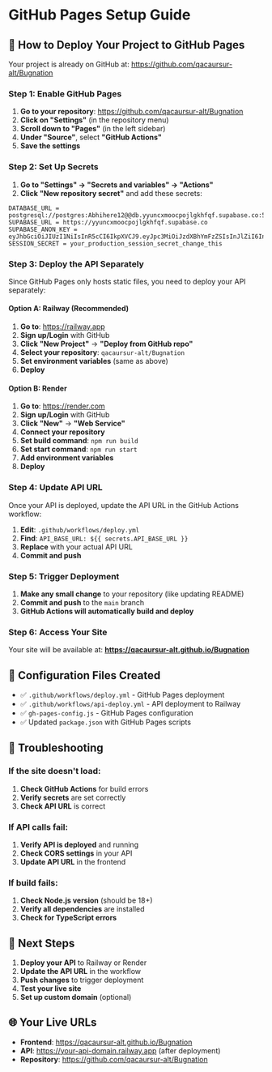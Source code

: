 # GitHub Pages Setup Guide

## 🚀 How to Deploy Your Project to GitHub Pages

Your project is already on GitHub at: https://github.com/qacaursur-alt/Bugnation

### Step 1: Enable GitHub Pages

1. **Go to your repository**: https://github.com/qacaursur-alt/Bugnation
2. **Click on "Settings"** (in the repository menu)
3. **Scroll down to "Pages"** (in the left sidebar)
4. **Under "Source"**, select **"GitHub Actions"**
5. **Save the settings**

### Step 2: Set Up Secrets

1. **Go to "Settings" → "Secrets and variables" → "Actions"**
2. **Click "New repository secret"** and add these secrets:

```
DATABASE_URL = postgresql://postgres:Abhihere12@@db.yyuncxmoocpojlgkhfqf.supabase.co:5432/postgres
SUPABASE_URL = https://yyuncxmoocpojlgkhfqf.supabase.co
SUPABASE_ANON_KEY = eyJhbGciOiJIUzI1NiIsInR5cCI6IkpXVCJ9.eyJpc3MiOiJzdXBhYmFzZSIsInJlZiI6Inl5dW5jeG1vb2Nwb2psZ2toZnFmIiwicm9sZSI6ImFub24iLCJpYXQiOjE3NTc1MDMxOTcsImV4cCI6MjA3MzA3OTE5N30._PvwUP4EfAnFo0JYXBewuCwudyGDnlnBxt5WKnTGXfY
SESSION_SECRET = your_production_session_secret_change_this
```

### Step 3: Deploy the API Separately

Since GitHub Pages only hosts static files, you need to deploy your API separately:

#### Option A: Railway (Recommended)
1. **Go to**: https://railway.app
2. **Sign up/Login** with GitHub
3. **Click "New Project"** → **"Deploy from GitHub repo"**
4. **Select your repository**: `qacaursur-alt/Bugnation`
5. **Set environment variables** (same as above)
6. **Deploy**

#### Option B: Render
1. **Go to**: https://render.com
2. **Sign up/Login** with GitHub
3. **Click "New"** → **"Web Service"**
4. **Connect your repository**
5. **Set build command**: `npm run build`
6. **Set start command**: `npm run start`
7. **Add environment variables**
8. **Deploy**

### Step 4: Update API URL

Once your API is deployed, update the API URL in the GitHub Actions workflow:

1. **Edit**: `.github/workflows/deploy.yml`
2. **Find**: `API_BASE_URL: ${{ secrets.API_BASE_URL }}`
3. **Replace** with your actual API URL
4. **Commit and push**

### Step 5: Trigger Deployment

1. **Make any small change** to your repository (like updating README)
2. **Commit and push** to the `main` branch
3. **GitHub Actions will automatically build and deploy**

### Step 6: Access Your Site

Your site will be available at:
**https://qacaursur-alt.github.io/Bugnation**

## 🔧 Configuration Files Created

- ✅ `.github/workflows/deploy.yml` - GitHub Pages deployment
- ✅ `.github/workflows/api-deploy.yml` - API deployment to Railway
- ✅ `gh-pages-config.js` - GitHub Pages configuration
- ✅ Updated `package.json` with GitHub Pages scripts

## 🐛 Troubleshooting

### If the site doesn't load:
1. **Check GitHub Actions** for build errors
2. **Verify secrets** are set correctly
3. **Check API URL** is correct

### If API calls fail:
1. **Verify API is deployed** and running
2. **Check CORS settings** in your API
3. **Update API URL** in the frontend

### If build fails:
1. **Check Node.js version** (should be 18+)
2. **Verify all dependencies** are installed
3. **Check for TypeScript errors**

## 📝 Next Steps

1. **Deploy your API** to Railway or Render
2. **Update the API URL** in the workflow
3. **Push changes** to trigger deployment
4. **Test your live site**
5. **Set up custom domain** (optional)

## 🌐 Your Live URLs

- **Frontend**: https://qacaursur-alt.github.io/Bugnation
- **API**: https://your-api-domain.railway.app (after deployment)
- **Repository**: https://github.com/qacaursur-alt/Bugnation
